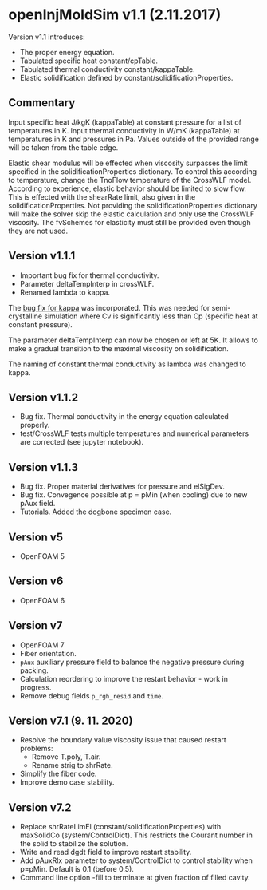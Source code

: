 # openInjMoldSim v1.1 (2.11.2017)
Version v1.1 introduces:
- The proper energy equation.
- Tabulated specific heat constant/cpTable.
- Tabulated thermal conductivity constant/kappaTable.
- Elastic solidification defined by constant/solidificationProperties.

## Commentary
Input specific heat J/kgK (kappaTable) at constant pressure for a list of temperatures in K.
Input thermal conductivity in W/mK (kappaTable) at temperatures in K and pressures in Pa.
Values outside of the provided range will be taken from the table edge.

Elastic shear modulus will be effected when viscosity surpasses the limit specified in the solidificationProperties
dictionary. To control this according to temperature, change the TnoFlow temperature of the CrossWLF model. According to
experience, elastic behavior should be limited to slow flow. This is effected with the shearRate limit, also given in the
solidificationProperties. Not providing the solidificationProperties dictionary will make the solver skip the elastic
calculation and only use the CrossWLF viscosity. The fvSchemes for elasticity must still be provided even though they are not used.

## Version v1.1.1
- Important bug fix for thermal conductivity.
- Parameter deltaTempInterp in crossWLF.
- Renamed lambda to kappa.

The [bug fix for kappa](https://bugs.openfoam.org/view.php?id=2532) was incorporated. This was needed for
semi-crystalline simulation where Cv is significantly less than Cp (specific heat at constant pressure).

The parameter deltaTempInterp can now be chosen or left at 5K. It allows to make a gradual transition to the maximal
viscosity on solidification.

The naming of constant thermal conductivity as lambda was changed to kappa.

## Version v1.1.2
- Bug fix. Thermal conductivity in the energy equation calculated properly.
- test/CrossWLF tests multiple temperatures and numerical parameters are corrected (see jupyter notebook).

## Version v1.1.3
- Bug fix. Proper material derivatives for pressure and elSigDev.
- Bug fix. Convegence possible at p = pMin (when cooling) due to new pAux field.
- Tutorials. Added the dogbone specimen case.

## Version v5
- OpenFOAM 5

## Version v6
- OpenFOAM 6

## Version v7
- OpenFOAM 7
- Fiber orientation.
- `pAux` auxiliary pressure field to balance the negative pressure during packing.
- Calculation reordering to improve the restart behavior - work in progress.
- Remove debug fields `p_rgh_resid` and `time`.

## Version v7.1 (9. 11. 2020)
- Resolve the boundary value viscosity issue that caused restart problems:
  - Remove T.poly, T.air.
  - Rename strig to shrRate.
- Simplify the fiber code.
- Improve demo case stability.

## Version v7.2
- Replace shrRateLimEl (constant/solidificationProperties) with maxSolidCo (system/ControlDict). This restricts the
  Courant number in the solid to stabilize the solution.
- Write and read dgdt field to improve restart stability.
- Add pAuxRlx parameter to system/ControlDict to control stability when p=pMin. Default is 0.1 (before 0.5).
- Command line option -fill <scalar> to terminate at given fraction of filled cavity.
